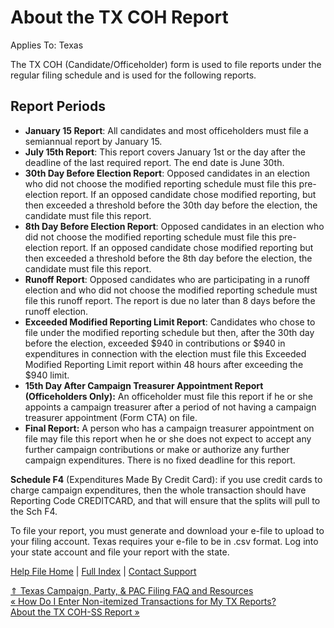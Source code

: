  About the TX COH Report
==========

Applies To: Texas

The TX COH (Candidate/Officeholder) form is used to file reports under the regular filing schedule and is used for the following reports.

Report Periods
----------

* **January 15 Report**: All candidates and most officeholders must file a semiannual report by January 15.
* **July 15th Report**: This report covers January 1st or the day after the deadline of the last required report. The end date is June 30th.
* **30th Day Before Election Report**: Opposed candidates in an election who did not choose the modified reporting schedule must file this pre-election report. If an opposed candidate chose modified reporting, but then exceeded a threshold before the 30th day before the election, the candidate must file this report.
* **8th Day Before Election Report**: Opposed candidates in an election who did not choose the modified reporting schedule must file this pre-election report. If an opposed candidate chose modified reporting but then exceeded a threshold before the 8th day before the election, the candidate must file this report.
* **Runoff Report**: Opposed candidates who are participating in a runoff election and who did not choose the modified reporting schedule must file this runoff report. The report is due no later than 8 days before the runoff election.
* **Exceeded Modified Reporting Limit Report**: Candidates who chose to file under the modified reporting schedule but then, after the 30th day before the election, exceeded $940 in contributions or $940 in expenditures in connection with the election must file this Exceeded Modified Reporting Limit report within 48 hours after exceeding the $940 limit.
* **15th Day After Campaign Treasurer Appointment Report (Officeholders Only):** An officeholder must file this report if he or she appoints a campaign treasurer after a period of not having a campaign treasurer appointment (Form CTA) on file.
* **Final Report:** A person who has a campaign treasurer appointment on file may file this report when he or she does not expect to accept any further campaign contributions or make or authorize any further campaign expenditures. There is no fixed deadline for this report.

**Schedule F4** (Expenditures Made By Credit Card): if you use credit cards to charge campaign expenditures, then the whole transaction should have Reporting Code CREDITCARD, and that will ensure that the splits will pull to the Sch F4.

To file your report, you must generate and download your e-file to upload to your filing account. Texas requires your e-file to be in .csv format. Log into your state account and file your report with the state.

[Help File Home](/help/) | [Full Index](/Help-File-Directory/) | [Contact Support](mailto:support@ISPolitical.com)

[⇑ Texas Campaign, Party, & PAC Filing FAQ and Resources](/Texas-Campaign-Party-PAC-Filing-FAQ-and-Resources)  
[« How Do I Enter Non-itemized Transactions for My TX Reports?](/How-Do-I-Enter-Non-itemized-Transactions-for-My-TX-Reports)  
[About the TX COH-SS Report »](/About-the-TX-COH-SS-Report)